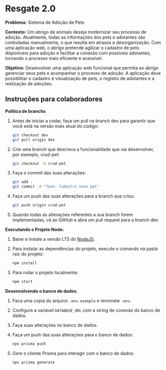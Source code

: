 # Resgate 2.0

**Problema:** Sistema de Adoção de Pets

**Contexto:** Um abrigo de animais deseja modernizar seu processo de adoção. Atualmente, todas as informações dos pets e adotantes são controladas manualmente, o que resulta em atrasos e desorganização. Com uma aplicação web, o abrigo pretende agilizar o cadastro de pets disponíveis para adoção e facilitar a conexão com possíveis adotantes, tornando o processo mais eficiente e acessível.

**Objetivo:** Desenvolver uma aplicação web funcional que permita ao abrigo gerenciar seus pets e acompanhar o processo de adoção. A aplicação deve possibilitar o cadastro e visualização de pets, o registro de adotantes e a realização de adoções.

## Instruções para colaboradores

**Politica de branchs**

1. Antes de iniciar a codar, faça um pull na branch dev para garantir que você está na versão mais atual do codigo:
   ```bash
   git checkout dev
   git pull origin dev
   ```

2. Crie uma branch que descreva a funcionalidade que vai desenvolver, por exemplo, crud-pet:
   ```bash
   git checkout -b crud-pet
   ```

3. Faça o commit das suas alterações:
   ```bash
   git add .
   git commit -m "feat: Cadastro novo pet"
   ```

4. Faça um push das suas alterações para a branch que criou:
   ```bash
   git push origin crud-pet
   ```

5. Quando todas as alterações referentes a sua branch forem implementadas, vá ao GitHub e abra um pull request para a branch dev.


**Executando o Projeto Node:**

1. Baixe e instale a versão LTS do [NodeJS](https://nodejs.org/en/download/).

2. Para instalar as dependências do projeto, execute o comando na pasta raiz do projeto:
   ```bash
   npm install  
   ```

3. Para rodar o projeto localmente:
   ```bash
   npm start
   ```


**Desenvolvendo o banco de dados**

1. Faca uma copia do arquivo `.env.exemple` e renomeie `.env`.
   
2. Configure a variável `DATABASE_URL` com a string de conexão do banco de dados.
   
3. Faça suas alterações no banco de dados.
   
4. Faça um push das suas alterações para o banco de dados:
   ```bash
   npx prisma push
   ```

5. Gere o cliente Prisma para interagir com o banco de dados:
   ```bash
   npx prisma generate
   ```